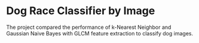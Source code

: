 # Dog Race Classifier by Image

The project compared the performance of k-Nearest Neighbor and Gaussian Naive Bayes with GLCM feature extraction to classify dog images.
